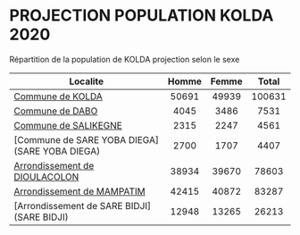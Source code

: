# PROJECTION POPULATION KOLDA 2020
	
Répartition de la population de KOLDA projection selon le sexe
	
| Localite  | Homme | Femme | Total |
| --------- |:-----:|:-----:|:-----:|
| [Commune de KOLDA](KOLDA) | 50691 | 49939 | 100631 |
| [Commune de DABO](DABO) | 4045 | 3486 | 7531 |
| [Commune de SALIKEGNE](SALIKEGNE) | 2315 | 2247 | 4561 |
| [Commune de SARE YOBA DIEGA](SARE YOBA DIEGA) | 2700 | 1707 | 4407 |
| [Arrondissement de DIOULACOLON](DIOULACOLON) | 38934 | 39670 | 78603 |
| [Arrondissement de MAMPATIM](MAMPATIM) | 42415 | 40872 | 83287 |
| [Arrondissement de SARE BIDJI](SARE BIDJI) | 12948 | 13265 | 26213 |

